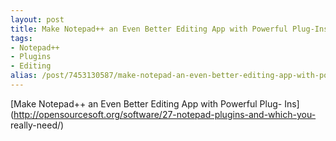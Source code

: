 ```yaml
---
layout: post
title: Make Notepad++ an Even Better Editing App with Powerful Plug-Ins
tags:
- Notepad++
- Plugins
- Editing
alias: /post/7453130587/make-notepad-an-even-better-editing-app-with-powerful
---
```

[Make Notepad++ an Even Better Editing App with Powerful Plug-
Ins](http://opensourcesoft.org/software/27-notepad-plugins-and-which-you-
really-need/)

